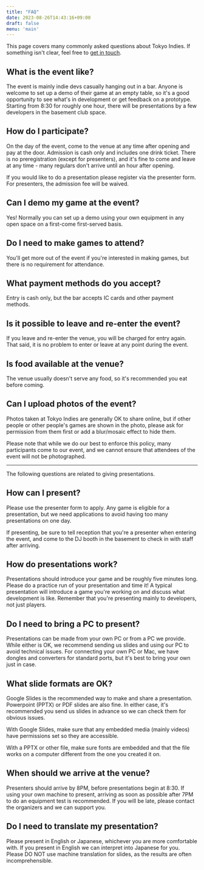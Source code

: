 ```yaml
---
title: "FAQ"
date: 2023-08-26T14:43:16+09:00
draft: false
menu: 'main'
---
```


This page covers many commonly asked questions about Tokyo Indies. If something isn't clear, feel free to [get in touch](mailto:contact@tokyoindies.com).

## What is the event like?

The event is mainly indie devs casually hanging out in a bar. Anyone is welcome to set up a demo of their game at an empty table, so it's a good opportunity to see what's in development or get feedback on a prototype. Starting from 8:30 for roughly one hour, there will be presentations by a few developers in the basement club space.


## How do I participate?

On the day of the event, come to the venue at any time after opening and pay at the door. Admission is cash only and includes one drink ticket. There is no preregistration (except for presenters), and it's fine to come and leave at any time - many regulars don't arrive until an hour after opening.

If you would like to do a presentation please register via the presenter form. For presenters, the admission fee will be waived.

## Can I demo my game at the event?

Yes! Normally you can set up a demo using your own equipment in any open space on a first-come first-served basis. 

## Do I need to make games to attend?

You'll get more out of the event if you're interested in making games, but there is no requirement for attendance.

## What payment methods do you accept?

Entry is cash only, but the bar accepts IC cards and other payment methods.

## Is it possible to leave and re-enter the event?

If you leave and re-enter the venue, you will be charged for entry again. That said, it is no problem to enter or leave at any point during the event.

## Is food available at the venue?

The venue usually doesn't serve any food, so it's recommended you eat before coming. 

## Can I upload photos of the event?

Photos taken at Tokyo Indies are generally OK to share online, but if other people or other people's games are shown in the photo, please ask for permission from them first or add a blur/mosaic effect to hide them. 

Please note that while we do our best to enforce this policy, many participants come to our event, and we cannot ensure that attendees of the event will not be photographed.

-----

The following questions are related to giving presentations.

## How can I present?

Please use the presenter form to apply. Any game is eligible for a presentation, but we need applications to avoid having too many presentations on one day.

If presenting, be sure to tell reception that you're a presenter when entering the event, and come to the DJ booth in the basement to check in with staff after arriving.

## How do presentations work?

Presentations should introduce your game and be roughly five minutes long. Please do a practice run of your presentation and time it! A typical presentation will introduce a game you're working on and discuss what development is like. Remember that you're presenting mainly to developers, not just players.

## Do I need to bring a PC to present?

Presentations can be made from your own PC or from a PC we provide. While either is OK, we recommend sending us slides and using our PC to avoid technical issues. For connecting your own PC or Mac, we have dongles and converters for standard ports, but it's best to bring your own just in case.

## What slide formats are OK?

Google Slides is the recommended way to make and share a presentation. Powerpoint (PPTX) or PDF slides are also fine. In either case, it's recommended you send us slides in advance so we can check them for obvious issues.

With Google Slides, make sure that any embedded media (mainly videos) have permissions set so they are accessible.

With a PPTX or other file, make sure fonts are embedded and that the file works on a computer different from the one you created it on.

## When should we arrive at the venue?

Presenters should arrive by 8PM, before presentations begin at 8:30. If using your own machine to present, arriving as soon as possible after 7PM to do an equipment test is recommended. If you will be late, please contact the organizers and we can support you.

## Do I need to translate my presentation?

Please present in English or Japanese, whichever you are more comfortable with. If you present in English we can interpret into Japanese for you. Please DO NOT use machine translation for slides, as the results are often incomprehensible.
